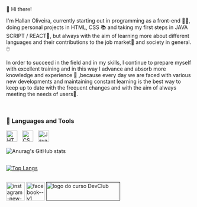 📢 Hi there!

<p>I'm Hallan Oliveira, currently starting out in programming as a front-end 🧑‍💻, doing personal projects in HTML, CSS 📚 and taking my first steps in JAVA SCRIPT / REACT📌, but always with the aim of learning more about different languages and their contributions to the job market💼 and society in general.🖱️

In order to succeed in the field and in my skills, I continue to prepare myself with excellent training and in this way I advance and absorb more knowledge and experience 🚀 ,because every day we are faced with various new developments and maintaining constant learning is the best way to keep up to date with the frequent changes and with the aim of always meeting the needs of users📍.</p>
<br>
### 🧰 Languages and Tools 

<img align="left" alt="HTML" width="30px" style="padding-right:10px;" src="https://cdn.jsdelivr.net/gh/devicons/devicon/icons/html5/html5-plain.svg" />
<img align="left" alt="CSS" width="30px" style="padding-right:10px;" src="https://cdn.jsdelivr.net/gh/devicons/devicon/icons/css3/css3-plain.svg" />
<img align="left" alt="JavaScript" width="30px" style="padding-right:10px;" src="https://cdn.jsdelivr.net/gh/devicons/devicon/icons/javascript/javascript-plain.svg" />
<br />
<h2></h2>

![Anurag's GitHub stats](https://github-readme-stats.vercel.app/api?username=hallanoliveira&show_icons=true&theme=transparent)

<h2></h2>

[![Top Langs](https://github-readme-stats.vercel.app/api/top-langs/?username=hallanoliveira)](https://github.com/anuraghazra/github-readme-stats)


<h2></h2>

<a href="https://www.instagram.com/hallanolliveira/"><img width="50" height="50" src="https://img.icons8.com/ios-filled/50/FFFFFF/instagram-new--v1.png" alt="instagram-new--v1"/></a> 
<a href="https://www.facebook.com/hallan.p.oliveira"><img width="50" height="50" src="https://img.icons8.com/ios-filled/50/FFFFFF/facebook--v1.png" alt="facebook--v1"/></a>
<a href=""><img width="200" height="50" src="https://rodolfomori.com.br/wp-content/uploads/2023/05/logo.png" alt="logo do curso DevClub"></a>



